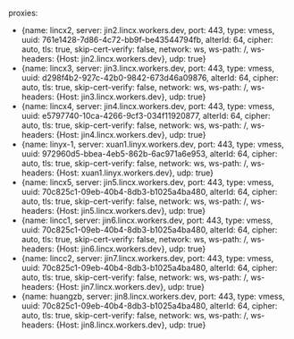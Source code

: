 proxies:
  - {name: lincx2, server: jin2.lincx.workers.dev, port: 443, type: vmess, uuid: 761e1428-7d86-4c72-bb9f-be43544794fb, alterId: 64, cipher: auto, tls: true, skip-cert-verify: false, network: ws, ws-path: /, ws-headers: {Host: jin2.lincx.workers.dev}, udp: true}
  - {name: lincx3, server: jin3.lincx.workers.dev, port: 443, type: vmess, uuid: d298f4b2-927c-42b0-9842-673d46a09876, alterId: 64, cipher: auto, tls: true, skip-cert-verify: false, network: ws, ws-path: /, ws-headers: {Host: jin3.lincx.workers.dev}, udp: true}
  - {name: lincx4, server: jin4.lincx.workers.dev, port: 443, type: vmess, uuid: e5797740-10ca-4266-9cf3-034f11920877, alterId: 64, cipher: auto, tls: true, skip-cert-verify: false, network: ws, ws-path: /, ws-headers: {Host: jin4.lincx.workers.dev}, udp: true}
  - {name: linyx-1, server: xuan1.linyx.workers.dev, port: 443, type: vmess, uuid: 972960d5-bbea-4eb5-862b-6ac971a6e953, alterId: 64, cipher: auto, tls: true, skip-cert-verify: false, network: ws, ws-path: /, ws-headers: {Host: xuan1.linyx.workers.dev}, udp: true}
  - {name: lincx5, server: jin5.lincx.workers.dev, port: 443, type: vmess, uuid: 70c825c1-09eb-40b4-8db3-b1025a4ba480, alterId: 64, cipher: auto, tls: true, skip-cert-verify: false, network: ws, ws-path: /, ws-headers: {Host: jin5.lincx.workers.dev}, udp: true}
  - {name: lincc1, server: jin6.lincx.workers.dev, port: 443, type: vmess, uuid: 70c825c1-09eb-40b4-8db3-b1025a4ba480, alterId: 64, cipher: auto, tls: true, skip-cert-verify: false, network: ws, ws-path: /, ws-headers: {Host: jin6.lincx.workers.dev}, udp: true}
  - {name: lincc2, server: jin7.lincx.workers.dev, port: 443, type: vmess, uuid: 70c825c1-09eb-40b4-8db3-b1025a4ba480, alterId: 64, cipher: auto, tls: true, skip-cert-verify: false, network: ws, ws-path: /, ws-headers: {Host: jin7.lincx.workers.dev}, udp: true}
  - {name: huangzb, server: jin8.lincx.workers.dev, port: 443, type: vmess, uuid: 70c825c1-09eb-40b4-8db3-b1025a4ba480, alterId: 64, cipher: auto, tls: true, skip-cert-verify: false, network: ws, ws-path: /, ws-headers: {Host: jin8.lincx.workers.dev}, udp: true}
